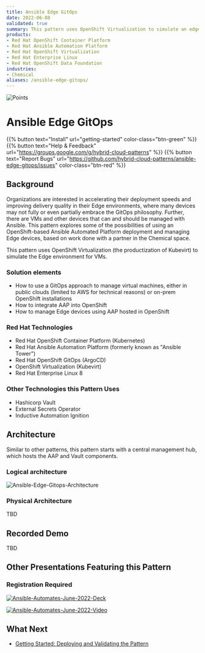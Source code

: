 ```yaml
---
title: Ansible Edge GitOps
date: 2022-06-08
validated: true
summary: This pattern uses OpenShift Virtualization to simulate an edge environment for VMs.
products:
- Red Hat OpenShift Container Platform
- Red Hat Ansible Automation Platform
- Red Hat OpenShift Virtualization
- Red Hat Enterprise Linux
- Red Hat OpenShift Data Foundation
industries:
- Chemical
aliases: /ansible-edge-gitops/
---
```


<div class="pattern_logo">
  <img src="/images/logos/ansible-edge.png" class="pattern_logo" alt="Points">
</div>

# Ansible Edge GitOps

{{% button text="Install" url="getting-started" color-class="btn-green" %}}
{{% button text="Help & Feedback" url="https://groups.google.com/g/hybrid-cloud-patterns" %}}
{{% button text="Report Bugs" url="https://github.com/hybrid-cloud-patterns/ansible-edge-gitops/issues" color-class="btn-red" %}}

## Background

Organizations are interested in accelerating their deployment speeds and improving delivery quality in their Edge environments, where many devices may not fully or even partially embrace the GitOps philosophy. Further, there are VMs and other devices that can and should be managed with Ansible. This pattern explores some of the possibilities of using an OpenShift-based Ansible Automated Platform deployment and managing Edge devices, based on work done with a partner in the Chemical space.

This pattern uses OpenShift Virtualization (the productization of Kubevirt) to simulate the Edge environment for VMs.

### Solution elements

- How to use a GitOps approach to manage virtual machines, either in public clouds (limited to AWS for technical reasons) or on-prem OpenShift installations
- How to integrate AAP into OpenShift
- How to manage Edge devices using AAP hosted in OpenShift

### Red Hat Technologies

- Red Hat OpenShift Container Platform (Kubernetes)
- Red Hat Ansible Automation Platform (formerly known as "Ansible Tower")
- Red Hat OpenShift GitOps (ArgoCD)
- OpenShift Virtualization (Kubevirt)
- Red Hat Enterprise Linux 8

### Other Technologies this Pattern Uses

- Hashicorp Vault
- External Secrets Operator
- Inductive Automation Ignition

## Architecture

Similar to other patterns, this pattern starts with a central management hub, which hosts the AAP and Vault components.

### Logical architecture

![Ansible-Edge-Gitops-Architecture](../images/ansible-edge-gitops/ansible-edge-gitops-arch.png)

### Physical Architecture

TBD

## Recorded Demo

TBD

## Other Presentations Featuring this Pattern

### Registration Required

[![Ansible-Automates-June-2022-Deck](/images/ansible-edge-gitops/automates-june-2022-deck-thumb.png)](https://tracks.redhat.com/c/validated-patterns_i?x=5wCWYS&lx=lT1ZfK)

[![Ansible-Automates-June-2022-Video](/images/ansible-edge-gitops/automates-june-2022-video-thumb.png)](https://tracks.redhat.com/c/preview-42?x=5wCWYS&lx=lT1ZfK)

## What Next

- [Getting Started: Deploying and Validating the Pattern](getting-started)
